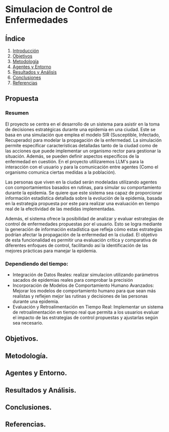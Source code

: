 # Simulacion de Control de Enfermedades

## Índice

1. [Introducción](#introducción)
2. [Objetivos](#objetivos)
3. [Metodología](#metodología)
4. [Agentes y Entorno](#agentes-y-entorno)
5. [Resultados y Análisis](#resultados-y-análisis)
6. [Conclusiones](#conclusiones)
7. [Referencias](#referencias)

## Propuesta

### Resumen

El proyecto se centra en el desarrollo de un sistema para asistir en la toma de decisiones estratégicas durante una epidemia en una ciudad. Este se basa en una simulación que emplea el modelo SIR (Susceptible, Infectado, Recuperado) para modelar la propagación de la enfermedad. La simulación permite especificar características detalladas tanto de la ciudad como de las acciones que puede implementar un organismo rector para gestionar la situación. Además, se pueden definir aspectos específicos de la enfermedad en cuestión. En el proyecto utilizaremos LLM's para la interacción con el usuario y para la comunicación entre agentes (Como el organismo comunica ciertas medidas a la población).

Las personas que viven en la ciudad serán modeladas utilizando agentes con comportamientos basados en rutinas, para simular su comportamiento durante la epidemia. Se quiere que este sistema sea capaz de proporcionar información estadística detallada sobre la evolución de la epidemia, basada en la estrategia propuesta por este para realizar una evaluación en tiempo real de la efectividad de las medidas implementadas.

Además, el sistema ofrece la posibilidad de analizar y evaluar estrategias de control de enfermedades propuestas por el usuario. Esto se logra mediante la generación de información estadística que refleja cómo estas estrategias podrían afectar la propagación de la enfermedad en la ciudad. El objetivo de esta funcionalidad es permitir una evaluación crítica y comparativa de diferentes enfoques de control, facilitando así la identificación de las mejores prácticas para manejar la epidemia.

### Dependiendo del tiempo:

- Integración de Datos Reales: realizar simulacion utilizando parámetros sacados de epidemias reales para comprobar la precisión
- Incorporación de Modelos de Comportamiento Humano Avanzados: Mejorar los modelos de comportamiento humano para que sean más realistas y reflejen mejor las rutinas y decisiones de las personas durante una epidemia.
- Evaluación y Retroalimentación en Tiempo Real: Implementar un sistema de retroalimentación en tiempo real que permita a los usuarios evaluar el impacto de las estrategias de control propuestas y ajustarlas según sea necesario.

## Objetivos.


## Metodología.


## Agentes y Entorno.


## Resultados y Análisis.


## Conclusiones.


## Referencias.
